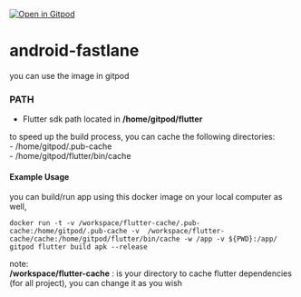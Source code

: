 [![Open in Gitpod](https://gitpod.io/button/open-in-gitpod.svg)](https://gitpod.io/#<your-repository-url>)     

# android-fastlane
you can use the image in gitpod

### PATH
 - Flutter sdk path located in **/home/gitpod/flutter**     

to speed up the build process, you can cache the following directories:     
    - /home/gitpod/.pub-cache     
    - /home/gitpod/flutter/bin/cache        



#### Example Usage
you can build/run app using this docker image on your local computer as well,        

```
docker run -t -v /workspace/flutter-cache/.pub-cache:/home/gitpod/.pub-cache -v  /workspace/flutter-cache/cache:/home/gitpod/flutter/bin/cache -w /app -v ${PWD}:/app/ gitpod flutter build apk --release
```     

note:      
**/workspace/flutter-cache** : is your directory to cache flutter dependencies (for all project), you can change it as you wish    

